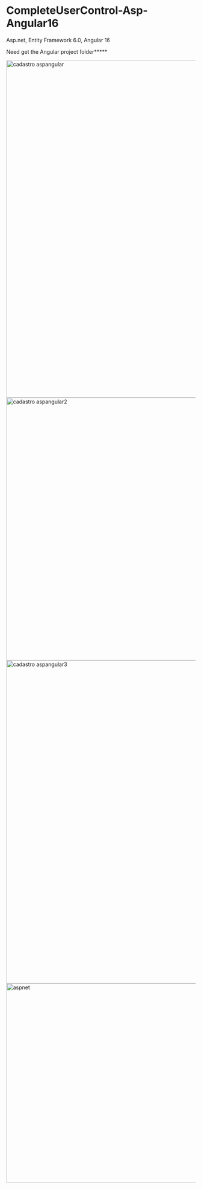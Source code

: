 # CompleteUserControl-Asp-Angular16
Asp.net, Entity Framework 6.0, Angular 16

Need get the Angular project folder*****

<img width="894" alt="cadastro aspangular" src="https://github.com/Mateus-Nakamoto/CompleteUserControl-Asp-Angular16/assets/145996589/56c63e3a-4b0e-463a-bfea-97bbf3a1431b">
<img width="696" alt="cadastro aspangular2" src="https://github.com/Mateus-Nakamoto/CompleteUserControl-Asp-Angular16/assets/145996589/5314f496-bb44-4fef-b2ae-a2e3a6812e09">
<img width="856" alt="cadastro aspangular3" src="https://github.com/Mateus-Nakamoto/CompleteUserControl-Asp-Angular16/assets/145996589/78217dc5-4621-4368-bc89-ce230afbc778">

<img width="528" alt="aspnet" src="https://github.com/Mateus-Nakamoto/CompleteUserControl-Asp-Angular16/assets/145996589/3466d693-811f-4cae-9954-317bc99c4fd1">
